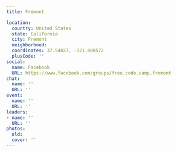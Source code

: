```yaml
---
title: Fremont

location:
  country: United States
  state: California
  city: Fremont
  neighborhood: 
  coordinates: 37.54827, -121.988572
  plusCode: ''
social:
  name: Facebook
  URL: https://www.facebook.com/groups/free.code.camp.fremont
chat:
  name: ''
  URL: ''
event:
  name: ''
  URL: ''
leaders:
- name: ''
  URL: ''
photos:
  old: 
  cover: ''
---
```

